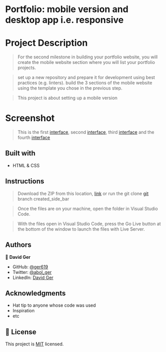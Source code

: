 # Portfolio: mobile version and desktop app i.e. responsive

# Project Description

> For the second milestone in building your portfolio website, 
> you will create the mobile website section where you will list your portfolio projects.

> set up a new repository and prepare it for development using best practices (e.g. linters). 
> build the 3 sections of the mobile website using the template you chose in the previous step. 

> This project is about setting up a mobile version

# Screenshot
 > This is the first [interface](./images/Screenshot.png), second [interface](./images/Screenshot2.png), third [interface](./images/Screenshot3.png) and the fourth [interface](./images/Screenshot4.png)


## Built with
- HTML & CSS

## Instructions

> Download the ZIP from this location, [link](https://github.com/ger619/Portfolio-mobile-version) or run the git clone [git](https://github.com/ger619/Portfolio-mobile-version.git) branch created_side_bar

> Once the files are on your machine, open the folder in Visual Studio Code.

> With the files open in Visual Studio Code, press the Go Live button at the bottom of the window to launch the files with Live Server.

## Authors

👤 **David Ger**

- GitHub: [@ger619](https://github.com/ger619)
- Twitter: [@abol_ger](https://twitter.com/ger_abol)
- LinkedIn: [David Ger](https://www.linkedin.com/in/david-ger-426b4576/)


## Acknowledgments

- Hat tip to anyone whose code was used
- Inspiration
- etc

## 📝 License

This project is [MIT](./MIT.md) licensed.

